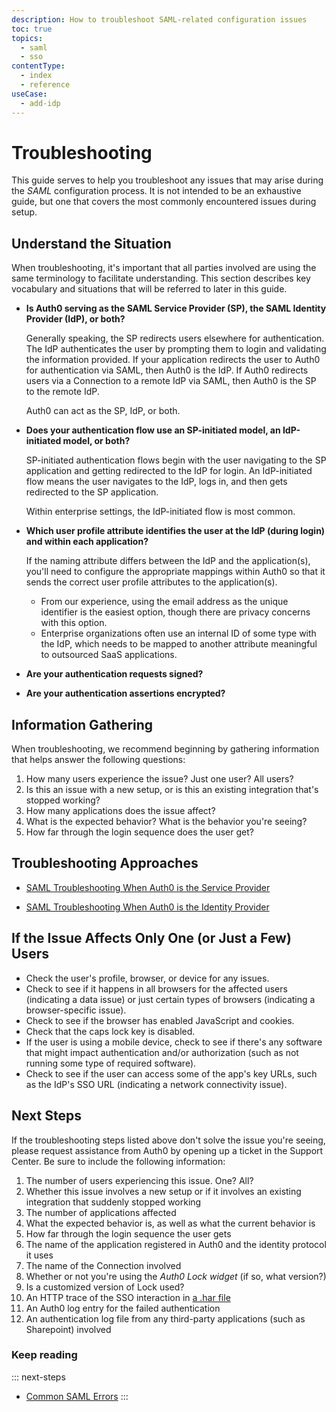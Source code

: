 ```yaml
---
description: How to troubleshoot SAML-related configuration issues
toc: true
topics:
  - saml
  - sso
contentType:
  - index
  - reference
useCase:
  - add-idp
---
```


# Troubleshooting

This guide serves to help you troubleshoot any issues that may arise during the <dfn data-key="security-assertion-markup-language">SAML</dfn> configuration process. It is not intended to be an exhaustive guide, but one that covers the most commonly encountered issues during setup.

## Understand the Situation

When troubleshooting, it's important that all parties involved are using the same terminology to facilitate understanding. This section describes key vocabulary and situations that will be referred to later in this guide.

* **Is Auth0 serving as the SAML Service Provider (SP), the SAML Identity Provider (IdP), or both?**

  Generally speaking, the SP redirects users elsewhere for authentication. The IdP authenticates the user by prompting them to login and validating the information provided. If your application redirects the user to Auth0 for authentication via SAML, then Auth0 is the IdP. If Auth0 redirects users via a Connection to a remote IdP via SAML, then Auth0 is the SP to the remote IdP.

  Auth0 can act as the SP, IdP, or both.

* **Does your authentication flow use an SP-initiated model, an IdP-initiated model, or both?**

  SP-initiated authentication flows begin with the user navigating to the SP application and getting redirected to the IdP for login. An IdP-initiated flow means the user navigates to the IdP, logs in, and then gets redirected to the SP application.

  Within enterprise settings, the IdP-initiated flow is most common.

* **Which user profile attribute identifies the user at the IdP (during login) and within each application?**

  If the naming attribute differs between the IdP and the application(s), you'll need to configure the appropriate mappings within Auth0 so that it sends the correct user profile attributes to the application(s).

  * From our experience, using the email address as the unique identifier is the easiest option, though there are privacy concerns with this option.
  * Enterprise organizations often use an internal ID of some type with the IdP, which needs to be mapped to another attribute meaningful to outsourced SaaS applications.

* **Are your authentication requests signed?**
* **Are your authentication assertions encrypted?**

## Information Gathering

When troubleshooting, we recommend beginning by gathering information that helps answer the following questions:

1. How many users experience the issue? Just one user? All users?
2. Is this an issue with a new setup, or is this an existing integration that's stopped working?
3. How many applications does the issue affect?
4. What is the expected behavior? What is the behavior you're seeing?
5. How far through the login sequence does the user get?

## Troubleshooting Approaches

* [SAML Troubleshooting When Auth0 is the Service Provider](/protocols/saml/saml-configuration/troubleshoot/auth0-as-sp)

* [SAML Troubleshooting When Auth0 is the Identity Provider](/protocols/saml/saml-configuration/troubleshoot/auth0-as-idp)

## If the Issue Affects Only One (or Just a Few) Users

* Check the user's profile, browser, or device for any issues.
* Check to see if it happens in all browsers for the affected users (indicating a data issue) or just certain types of browsers (indicating a browser-specific issue).
* Check to see if the browser has enabled JavaScript and cookies.
* Check that the caps lock key is disabled.
* If the user is using a mobile device, check to see if there's any software that might impact authentication and/or authorization (such as not running some type of required software).
* Check to see if the user can access some of the app's key URLs, such as the IdP's SSO URL (indicating a network connectivity issue).

## Next Steps

If the troubleshooting steps listed above don't solve the issue you're seeing, please request assistance from Auth0 by opening up a ticket in the Support Center. Be sure to include the following information:

1. The number of users experiencing this issue. One? All?
2. Whether this issue involves a new setup or if it involves an existing integration that suddenly stopped working
3. The number of applications affected
4. What the expected behavior is, as well as what the current behavior is
5. How far through the login sequence the user gets
6. The name of the application registered in Auth0 and the identity protocol it uses
7. The name of the Connection involved
8. Whether or not you're using the <dfn data-key="lock">Auth0 Lock widget</dfn> (if so, what version?)
9. Is a customized version of Lock used?
10. An HTTP trace of the SSO interaction in [a .har file](/har)
11. An Auth0 log entry for the failed authentication
12. An authentication log file from any third-party applications (such as Sharepoint) involved

### Keep reading

::: next-steps
* [Common SAML Errors](/protocols/saml/saml-configuration/troubleshoot/common-saml-errors)
:::
